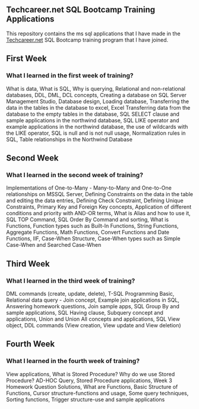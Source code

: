 ## Techcareer.net SQL Bootcamp Training Applications

This repository contains the ms sql applications that I have made in the <a href='https://www.techcareer.net/en'>Techcareer.net</a> SQL Bootcamp training program that I have joined.
 
## First Week
### What I learned in the first week of training?
What is data, What is SQL, Why is querying, Relational and non-relational databases, DDL, DML, DCL concepts, Creating a database on SQL Server Management Studio, Database design, Loading database, Transferring the data in the tables in the database to excel, Excel Transferring data from the database to the empty tables in the database, SQL SELECT clause and sample applications in the northwind database, SQL LIKE operator and example applications in the northwind database, the use of wildcards with the LIKE operator, SQL is null and is not null usage, Normalization rules in SQL, Table relationships in the Northwind Database

## Second Week
### What I learned in the second week of training?
Implementations of One-to-Many - Many-to-Many and One-to-One relationships on MSSQL Server, Defining Constraints on the data in the table and editing the data entries, Defining Check Constraint, Defining Unique Constraints, Primary Key and Foreign Key concepts, Application of different conditions and priority with AND-OR terms, What is Alias and how to use it, SQL TOP Command, SQL Order By Command and sorting, What is Functions, Function types such as Built-In Functions, String Functions, Aggregate Functions, Math Functions, Convert Functions and Date Functions, IIF, Case-When Structure, Case-When types such as Simple Case-When and Searched Case-When

## Third Week
### What I learned in the third week of training?

DML commands (create, update, delete), T-SQL Programming Basic, Relational data query - Join concept, Example join applications in SQL, Answering homework questions, Join sample apps, SQL Group By and sample applications,  SQL Having clause, Subquery concept and applications, Union and Union All concepts and applications, SQL View object, DDL commands (View creation, View update and View deletion)

## Fourth Week
### What I learned in the fourth week of training?

View applications, What is Stored Procedure? Why do we use Stored Procedure? AD-HOC Query, Stored Procedure applications, Week 3 Homework Question Solutions, What are Functions, Basic Structure of Functions, Cursor structure-functions and usage, Some query techniques, Sorting functions, Trigger structure-use and sample applications
